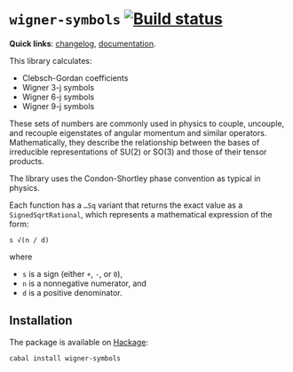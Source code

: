 `wigner-symbols` [![Build status][ci]][ca]
==========================================

**Quick links**:
  [changelog][cl],
  [documentation][dc].

This library calculates:

  - Clebsch-Gordan coefficients
  - Wigner 3-j symbols
  - Wigner 6-j symbols
  - Wigner 9-j symbols

These sets of numbers are commonly used in physics to couple, uncouple, and
recouple eigenstates of angular momentum and similar operators.
Mathematically, they describe the relationship between the bases of
irreducible representations of SU(2) or SO(3) and those of their tensor
products.

The library uses the Condon-Shortley phase convention as typical in physics.

Each function has a `…Sq` variant that returns the exact value as a
`SignedSqrtRational`, which represents a mathematical expression of the form:

    s √(n / d)

where

  - `s` is a sign (either `+`, `-`, or `0`),
  - `n` is a nonnegative numerator, and
  - `d` is a positive denominator.

Installation
------------

The package is available on [Hackage][dc]:

```sh
cabal install wigner-symbols
```

[cl]: changelog.md
[ca]: https://travis-ci.org/Rufflewind/wigner-symbols
[ci]: https://travis-ci.org/Rufflewind/wigner-symbols.svg?branch=master
[dc]: https://hackage.haskell.org/package/wigner-symbols
